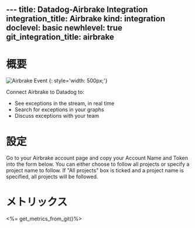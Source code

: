 --- title: Datadog-Airbrake Integration integration_title: Airbrake kind: integration doclevel: basic newhlevel: true
git_integration_title: airbrake
---

# 概要

![Airbrake Event](/static/images/airbrakeevent.png) {: style='width: 500px;'}

Connect Airbrake to Datadog to:

  * See exceptions in the stream, in real time
  * Search for exceptions in your graphs
  * Discuss exceptions with your team

# 設定

Go to your Airbrake account page and copy your Account Name and Token into the form below. You can either choose to follow all projects or specify a project name to follow. If "All projects" box is ticked and a project name is specified, all projects will be followed.


# メトリックス

<%= get_metrics_from_git()%>
